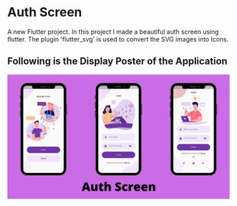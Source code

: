 # Auth Screen

A new Flutter project.
In this project I made a beautiful auth screen using flutter.
The plugin 'flutter_svg' is used to convert the SVG images into Icons.

## Following is the Display Poster of the Application
<img src="./github_logo/Auth Screen.png">
